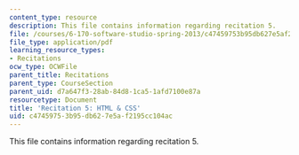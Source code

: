 ```yaml
---
content_type: resource
description: This file contains information regarding recitation 5.
file: /courses/6-170-software-studio-spring-2013/c47459753b95db627e5af2195cc104ac_MIT6_170S13_rec5-HTMLCSS.pdf
file_type: application/pdf
learning_resource_types:
- Recitations
ocw_type: OCWFile
parent_title: Recitations
parent_type: CourseSection
parent_uid: d7a647f3-28ab-84d8-1ca5-1afd7100e87a
resourcetype: Document
title: 'Recitation 5: HTML & CSS'
uid: c4745975-3b95-db62-7e5a-f2195cc104ac
---
```

This file contains information regarding recitation 5.

